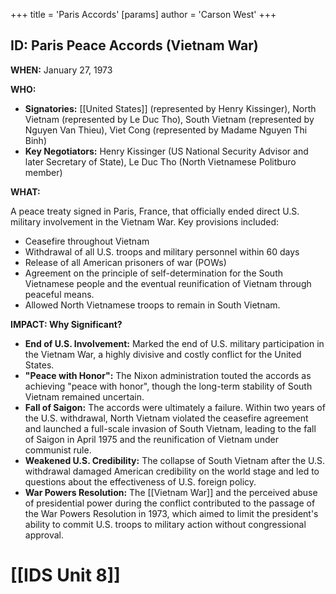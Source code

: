 +++
 title = 'Paris Accords'
[params]
	author = 'Carson West'
+++
## ID: Paris Peace Accords (Vietnam War)

**WHEN:** January 27, 1973

**WHO:**
*   **Signatories:** [[United States]] (represented by Henry Kissinger), North Vietnam (represented by Le Duc Tho), South Vietnam (represented by Nguyen Van Thieu), Viet Cong (represented by Madame Nguyen Thi Binh)
*   **Key Negotiators:** Henry Kissinger (US National Security Advisor and later Secretary of State), Le Duc Tho (North Vietnamese Politburo member)

**WHAT:**

A peace treaty signed in Paris, France, that officially ended direct U.S. military involvement in the Vietnam War. Key provisions included:

*   Ceasefire throughout Vietnam
*   Withdrawal of all U.S. troops and military personnel within 60 days
*   Release of all American prisoners of war (POWs)
*   Agreement on the principle of self-determination for the South Vietnamese people and the eventual reunification of Vietnam through peaceful means.
*   Allowed North Vietnamese troops to remain in South Vietnam.

**IMPACT: Why Significant?**

*   **End of U.S. Involvement:** Marked the end of U.S. military participation in the Vietnam War, a highly divisive and costly conflict for the United States.
*   **"Peace with Honor":** The Nixon administration touted the accords as achieving "peace with honor", though the long-term stability of South Vietnam remained uncertain.
*   **Fall of Saigon:** The accords were ultimately a failure. Within two years of the U.S. withdrawal, North Vietnam violated the ceasefire agreement and launched a full-scale invasion of South Vietnam, leading to the fall of Saigon in April 1975 and the reunification of Vietnam under communist rule.
*   **Weakened U.S. Credibility:** The collapse of South Vietnam after the U.S. withdrawal damaged American credibility on the world stage and led to questions about the effectiveness of U.S. foreign policy.
*   **War Powers Resolution:** The [[Vietnam War]] and the perceived abuse of presidential power during the conflict contributed to the passage of the War Powers Resolution in 1973, which aimed to limit the president's ability to commit U.S. troops to military action without congressional approval.

# [[IDS Unit 8]]